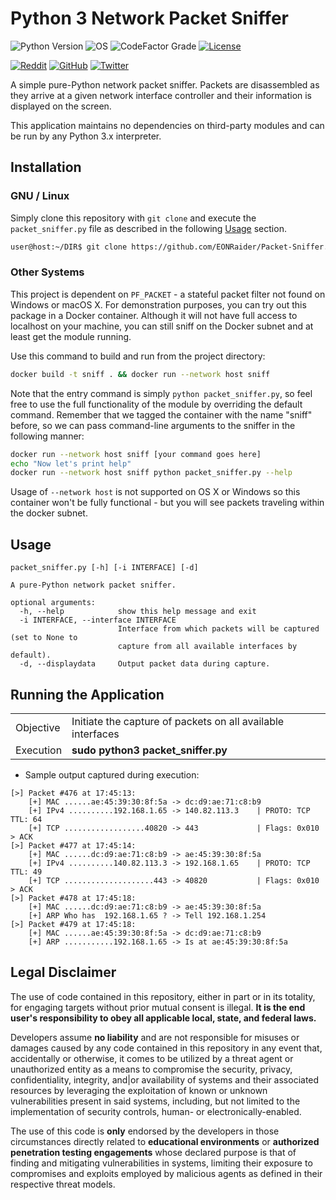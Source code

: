 # Python 3 Network Packet Sniffer

![Python Version](https://img.shields.io/badge/python-3.x-blue?style=for-the-badge&logo=python)
![OS](https://img.shields.io/badge/OS-GNU%2FLinux-red?style=for-the-badge&logo=linux)
![CodeFactor Grade](https://img.shields.io/codefactor/grade/github/eonraider/arp-spoofer?style=for-the-badge)
[![License](https://img.shields.io/github/license/EONRaider/Packet-Sniffer?style=for-the-badge)](https://github.com/EONRaider/Packet-Sniffer/blob/master/LICENSE)

[![Reddit](https://img.shields.io/reddit/user-karma/combined/eonraider?style=flat-square&logo=reddit)](https://www.reddit.com/user/eonraider)
[![GitHub](https://img.shields.io/github/followers/eonraider?label=GitHub&logo=github&style=flat-square)](https://github.com/EONRaider)
[![Twitter](https://img.shields.io/twitter/follow/eon_raider?style=flat-square&logo=twitter)](https://twitter.com/intent/follow?screen_name=eon_raider)

A simple pure-Python network packet sniffer. Packets are disassembled
as they arrive at a given network interface controller and their information
is displayed on the screen.

This application maintains no dependencies on third-party modules and can be
run by any Python 3.x interpreter.

## Installation

### GNU / Linux

Simply clone this repository with `git clone` and execute the `packet_sniffer.py`
file as described in the following [Usage](#usage) section.

```sh
user@host:~/DIR$ git clone https://github.com/EONRaider/Packet-Sniffer.git
```

### Other Systems

This project is dependent on `PF_PACKET` - a stateful packet filter not
found on Windows or macOS X. For demonstration purposes, you can try out this
package in a Docker container. Although it will not have full access to
localhost on your machine, you can still sniff on the Docker subnet and at
least get the module running.

Use this command to build and run from the project directory:

```sh
docker build -t sniff . && docker run --network host sniff
```

Note that the entry command is simply `python packet_sniffer.py`, so feel
free to use the full functionality of the module by overriding the default
command. Remember that we tagged the container with the name "sniff"
before, so we can pass command-line arguments to the sniffer in the
following manner:

```sh
docker run --network host sniff [your command goes here]
echo "Now let's print help"
docker run --network host sniff python packet_sniffer.py --help
```

Usage of `--network host` is not supported on OS X or Windows
so this container won't be fully functional - but you will see packets
traveling within the docker subnet.

## Usage

```
packet_sniffer.py [-h] [-i INTERFACE] [-d]

A pure-Python network packet sniffer.

optional arguments:
  -h, --help            show this help message and exit
  -i INTERFACE, --interface INTERFACE
                        Interface from which packets will be captured (set to None to
                        capture from all available interfaces by default).
  -d, --displaydata     Output packet data during capture.
```

## Running the Application

<table>
<tbody>
  <tr>
    <td>Objective</td>
    <td>Initiate the capture of packets on all available interfaces</td>
  </tr>
  <tr>
    <td>Execution</td>
    <td><b>sudo python3 packet_sniffer.py</b></td>
  </tr>
</tbody>
</table>

- Sample output captured during execution:

```
[>] Packet #476 at 17:45:13:
    [+] MAC ......ae:45:39:30:8f:5a -> dc:d9:ae:71:c8:b9
    [+] IPv4 ..........192.168.1.65 -> 140.82.113.3    | PROTO: TCP TTL: 64
    [+] TCP ..................40820 -> 443             | Flags: 0x010 > ACK
[>] Packet #477 at 17:45:14:
    [+] MAC ......dc:d9:ae:71:c8:b9 -> ae:45:39:30:8f:5a
    [+] IPv4 ..........140.82.113.3 -> 192.168.1.65    | PROTO: TCP TTL: 49
    [+] TCP ....................443 -> 40820           | Flags: 0x010 > ACK
[>] Packet #478 at 17:45:18:
    [+] MAC ......dc:d9:ae:71:c8:b9 -> ae:45:39:30:8f:5a
    [+] ARP Who has  192.168.1.65 ? -> Tell 192.168.1.254
[>] Packet #479 at 17:45:18:
    [+] MAC ......ae:45:39:30:8f:5a -> dc:d9:ae:71:c8:b9
    [+] ARP ...........192.168.1.65 -> Is at ae:45:39:30:8f:5a
```

## Legal Disclaimer

The use of code contained in this repository, either in part or in its totality,
for engaging targets without prior mutual consent is illegal. **It is
the end user's responsibility to obey all applicable local, state,
and federal laws.**

Developers assume **no liability** and are not
responsible for misuses or damages caused by any code contained
in this repository in any event that, accidentally or otherwise, it comes to
be utilized by a threat agent or unauthorized entity as a means to compromise
the security, privacy, confidentiality, integrity, and|or availability of
systems and their associated resources by leveraging the exploitation of known
or unknown vulnerabilities present in said systems, including, but not limited
to the implementation of security controls, human- or electronically-enabled.

The use of this code is **only** endorsed by the developers in those
circumstances directly related to **educational environments** or
**authorized penetration testing engagements** whose declared purpose is that
of finding and mitigating vulnerabilities in systems, limiting their exposure
to compromises and exploits employed by malicious agents as defined in their
respective threat models.
